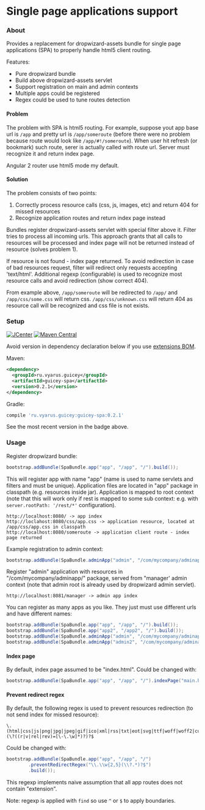 # Single page applications support

### About

Provides a replacement for dropwizard-assets bundle for single page applications (SPA) to properly
handle html5 client routing.

Features:

* Pure dropwizard bundle
* Build above dropwizard-assets servlet
* Support registration on main and admin contexts
* Multiple apps could be registered
* Regex could be used to tune routes detection

#### Problem

The problem with SPA is html5 routing. For example, suppose yout app base url is `/app`
and pretty url is `/app/someroute` (before there were no problem because route would
look like `/app/#!/someroute`). When user hit refresh (or bookmark) such route, serer is actually
called with route url. Server must recognize it and return index page.

Angular 2 router use html5 mode my default.

#### Solution

The problem consists of two points:

1. Correctly process resource calls (css, js, images, etc) and return 404 for missed resources
2. Recognize application routes and return index page instead

Bundles register dropwizard-assets servlet with special filter above it. Filter tries to process
all incoming urls. This approach grants that all calls to resources will be processed and 
index page will not be returned instead of resource (solves problem 1).

If resource is not found - index page returned. To avoid redirection in case of bad resources request,
filter will redirect only requests accepting 'text/html'. Additional regexp (configurable) 
is used to recognize most resource calls and avoid redirection (show correct 404).

From example above, `/app/someroute` will be redirected to `/app/` and `/app/css/some.css` will return css.
`/app/css/unknown.css` will return 404 as resource call will be recognized and css file is not exists.

### Setup


[![JCenter](https://img.shields.io/bintray/v/vyarus/xvik/dropwizard-guicey-ext.svg?label=jcenter)](https://bintray.com/vyarus/xvik/dropwizard-guicey-ext/_latestVersion)
[![Maven Central](https://img.shields.io/maven-central/v/ru.vyarus.guicey/guicey-spa.svg?style=flat)](https://maven-badges.herokuapp.com/maven-central/ru.vyarus.guicey/guicey-spa)

Avoid version in dependency declaration below if you use [extensions BOM](../guicey-bom). 

Maven:

```xml
<dependency>
  <groupId>ru.vyarus.guicey</groupId>
  <artifactId>guicey-spa</artifactId>
  <version>0.2.1</version>
</dependency>
```

Gradle:

```groovy
compile 'ru.vyarus.guicey:guicey-spa:0.2.1'
```

See the most recent version in the badge above.

### Usage

Register dropwizard bundle:

```java
bootstrap.addBundle(SpaBundle.app("app", "/app", "/").build());
```

This will register app with name "app" (name is used to name servlets and filters and must be unique).
Application files are located in "app" package in classpath (e.g. resources inside jar).
Application is mapped to root context (note that this will work only if rest is mapped 
to some sub context: e.g. with `server.rootPath: '/rest/*'` configuration).

```
http://localhost:8080/ -> app index
http://loclahost:8080/css/app.css -> application resource, located at /app/css/app.css in classpath
http://localhost:8080/someroute -> application client route - index page returned
```

Example registration to admin context:

```java
bootstrap.addBundle(SpaBundle.adminApp("admin", "/com/mycompany/adminapp/", "/manager").build());
```

Register "admin" application with resources in "/com/mycompany/adminapp/" package, served from "manager' 
admin context (note that admin root is already used by dropwizard admin servlet).

```
http://localhost:8081/manager -> admin app index
```

You can register as many apps as you like. They just must use different urls and have different names:

```java
bootstrap.addBundle(SpaBundle.app("app", "/app", "/").build());
bootstrap.addBundle(SpaBundle.app("app2", "/app2", "/").build());
bootstrap.addBundle(SpaBundle.adminApp("admin", "/com/mycompany/adminapp/", "/manager").build());
bootstrap.addBundle(SpaBundle.adminApp("admin2", "/com/mycompany/adminapp2/", "/manager2").build());
```

#### Index page

By default, index page assumed to be "index.html". Could be changed with:

```java
bootstrap.addBundle(SpaBundle.app("app", "/app", "/").indexPage("main.html").build());
```

#### Prevent redirect regex

By default, the following regex is used to prevent resources redirection (to not send index for missed resource):

```regexp
\.(html|css|js|png|jpg|jpeg|gif|ico|xml|rss|txt|eot|svg|ttf|woff|woff2|cur)(\?((r|v|rel|rev)=[\-\.\w]*)?)?$
```

Could be changed with:

```java
bootstrap.addBundle(SpaBundle.app("app", "/app", "/")
        .preventRedirectRegex("\\.\\w{2,5}(\\?.*)?$")
        .build());
```

This regexp implements naive assumption that all app routes does not contain "extension".

Note: regexp is applied with `find` so use `^` or `$` to apply boundaries. 
